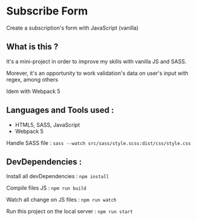 # Subscribe Form
Create a subscription's form with JavaScript (vanilla)

## What is this ?
It's a mini-project in order to improve my skills with vanilla JS and SASS.

Morever, it's an opportunity to work validation's data on user's input with regex, among others

Idem with Webpack 5

## Languages and Tools used :
* HTML5, SASS, JavaScript
* Webpack 5

Handle SASS file : `sass --watch src/sass/style.scss:dist/css/style.css`

## DevDependencies : 
Install all devDependencies : `npm install`

Compile files JS : `npm run build`

Watch all change on JS files : `npm run watch`

Run this project on the local server : `npm run start`
